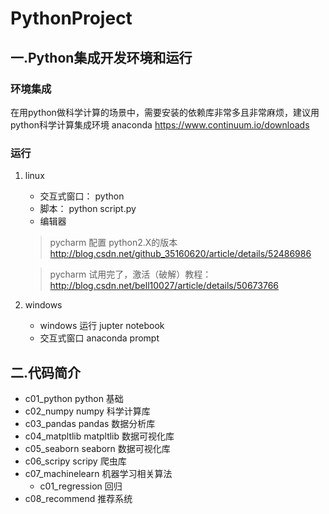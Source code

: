 # PythonProject

## 一.Python集成开发环境和运行
### 环境集成
在用python做科学计算的场景中，需要安装的依赖库非常多且非常麻烦，建议用python科学计算集成环境 anaconda
https://www.continuum.io/downloads
### 运行
1.  linux
     * 交互式窗口： python
     * 脚本： python script.py
     * 编辑器  
     > pycharm   配置 python2.X的版本 
      http://blog.csdn.net/github_35160620/article/details/52486986
     
     > pycharm  试用完了，激活（破解）教程： 
     http://blog.csdn.net/bell10027/article/details/50673766
  
2.  windows 
    * windows 运行  jupter  notebook
    * 交互式窗口  anaconda prompt   
   

## 二.代码简介
* c01_python        python 基础
* c02_numpy         numpy 科学计算库
* c03_pandas        pandas 数据分析库
* c04_matpltlib     matpltlib 数据可视化库
* c05_seaborn       seaborn 数据可视化库
* c06_scripy        scripy 爬虫库
* c07_machinelearn  机器学习相关算法
  * c01_regression   回归
* c08_recommend     推荐系统
